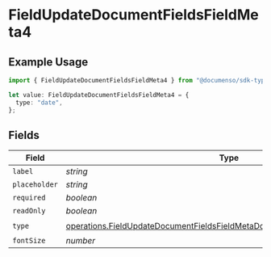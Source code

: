 # FieldUpdateDocumentFieldsFieldMeta4

## Example Usage

```typescript
import { FieldUpdateDocumentFieldsFieldMeta4 } from "@documenso/sdk-typescript/models/operations";

let value: FieldUpdateDocumentFieldsFieldMeta4 = {
  type: "date",
};
```

## Fields

| Field                                                                                                                                                                      | Type                                                                                                                                                                       | Required                                                                                                                                                                   | Description                                                                                                                                                                |
| -------------------------------------------------------------------------------------------------------------------------------------------------------------------------- | -------------------------------------------------------------------------------------------------------------------------------------------------------------------------- | -------------------------------------------------------------------------------------------------------------------------------------------------------------------------- | -------------------------------------------------------------------------------------------------------------------------------------------------------------------------- |
| `label`                                                                                                                                                                    | *string*                                                                                                                                                                   | :heavy_minus_sign:                                                                                                                                                         | N/A                                                                                                                                                                        |
| `placeholder`                                                                                                                                                              | *string*                                                                                                                                                                   | :heavy_minus_sign:                                                                                                                                                         | N/A                                                                                                                                                                        |
| `required`                                                                                                                                                                 | *boolean*                                                                                                                                                                  | :heavy_minus_sign:                                                                                                                                                         | N/A                                                                                                                                                                        |
| `readOnly`                                                                                                                                                                 | *boolean*                                                                                                                                                                  | :heavy_minus_sign:                                                                                                                                                         | N/A                                                                                                                                                                        |
| `type`                                                                                                                                                                     | [operations.FieldUpdateDocumentFieldsFieldMetaDocumentsFieldsResponse200Type](../../models/operations/fieldupdatedocumentfieldsfieldmetadocumentsfieldsresponse200type.md) | :heavy_check_mark:                                                                                                                                                         | N/A                                                                                                                                                                        |
| `fontSize`                                                                                                                                                                 | *number*                                                                                                                                                                   | :heavy_minus_sign:                                                                                                                                                         | N/A                                                                                                                                                                        |